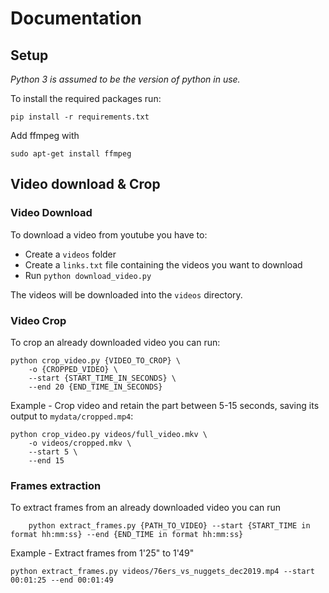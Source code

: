 # Documentation

## Setup
_Python 3 is assumed to be the version of python in use._

To install the required packages run:
```
pip install -r requirements.txt
```

Add ffmpeg with
```
sudo apt-get install ffmpeg
```
## Video download & Crop

### Video Download
To download a video from youtube you have to:
- Create a `videos` folder 
- Create a `links.txt` file containing the videos you want to download
- Run `python download_video.py`

The videos will be downloaded into the `videos` directory.

### Video Crop
To crop an already downloaded video you can run:
```shell
python crop_video.py {VIDEO_TO_CROP} \
    -o {CROPPED_VIDEO} \
    --start {START_TIME_IN_SECONDS} \
    --end 20 {END_TIME_IN_SECONDS}
```
Example - Crop video and retain the part between 5-15 seconds, saving its output to `mydata/cropped.mp4`:
```shell
python crop_video.py videos/full_video.mkv \
    -o videos/cropped.mkv \
    --start 5 \
    --end 15
```

### Frames extraction
To extract frames from an already downloaded video you can run
```shell
    python extract_frames.py {PATH_TO_VIDEO} --start {START_TIME in format hh:mm:ss} --end {END_TIME in format hh:mm:ss}
```
Example - Extract frames from 1'25" to 1'49"
```shell
python extract_frames.py videos/76ers_vs_nuggets_dec2019.mp4 --start 00:01:25 --end 00:01:49
```
